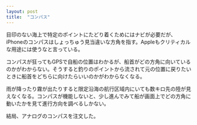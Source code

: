 ```yaml
---
layout: post
title:  "コンパス"
---
```


目印のない海上で特定のポイントにたどり着くためにはナビが必要だが、iPhoneのコンパスはしょっちゅう見当違いな方角を指す。Appleもクリティカルな用途には使うなと言っている。

コンパスが狂ってもGPSで自船の位置はわかるが、船首がどの方角に向いているのかがわからない。そうすると釣りのポイントから流されて元の位置に戻りたいときに船首をどちらに向けたらいいのかがわからなくなる。

雨が降ったり霧が出たりすると限定沿海の航行区域内にいても数キロ先の陸が見えなくなる。コンパスが機能しないと、少し進んでみて船が画面上でどの方角に動いたかを見て進行方向を調べるしかない。

結局、アナログのコンパスを注文した。
